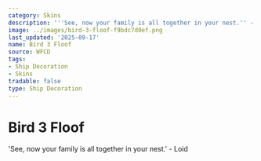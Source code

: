 ```yaml
---
category: Skins
description: '''See, now your family is all together in your nest.'' - Loid'
image: ../images/bird-3-floof-f9bdc7d0ef.png
last_updated: '2025-09-17'
name: Bird 3 Floof
source: WFCD
tags:
- Ship Decoration
- Skins
tradable: false
type: Ship Decoration
---
```


# Bird 3 Floof

'See, now your family is all together in your nest.' - Loid

